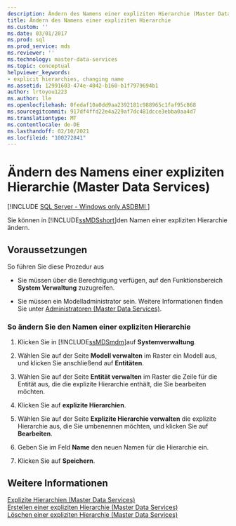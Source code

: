 ```yaml
---
description: Ändern des Namens einer expliziten Hierarchie (Master Data Services)
title: Ändern des Namens einer expliziten Hierarchie
ms.custom: ''
ms.date: 03/01/2017
ms.prod: sql
ms.prod_service: mds
ms.reviewer: ''
ms.technology: master-data-services
ms.topic: conceptual
helpviewer_keywords:
- explicit hierarchies, changing name
ms.assetid: 12991603-474e-4042-b160-b1f7979694b1
author: lrtoyou1223
ms.author: lle
ms.openlocfilehash: 0fedaf10a0dd9aa2392181c988965c1faf95c868
ms.sourcegitcommit: 917df4ffd22e4a229af7dc481dcce3ebba0aa4d7
ms.translationtype: MT
ms.contentlocale: de-DE
ms.lasthandoff: 02/10/2021
ms.locfileid: "100272841"
---
```

# <a name="change-an-explicit-hierarchy-name-master-data-services"></a>Ändern des Namens einer expliziten Hierarchie (Master Data Services)

[!INCLUDE [SQL Server - Windows only ASDBMI  ](../includes/applies-to-version/sql-windows-only-asdbmi.md)]

  Sie können in [!INCLUDE[ssMDSshort](../includes/ssmdsshort-md.md)]den Namen einer expliziten Hierarchie ändern.  
  
## <a name="prerequisites"></a>Voraussetzungen  
 So führen Sie diese Prozedur aus  
  
-   Sie müssen über die Berechtigung verfügen, auf den Funktionsbereich **System Verwaltung** zuzugreifen.  
  
-   Sie müssen ein Modelladministrator sein. Weitere Informationen finden Sie unter [Administratoren &#40;Master Data Services&#41;](../master-data-services/administrators-master-data-services.md).  
  
### <a name="to-change-the-name-of-an-explicit-hierarchy"></a>So ändern Sie den Namen einer expliziten Hierarchie  
  
1.  Klicken Sie in [!INCLUDE[ssMDSmdm](../includes/ssmdsmdm-md.md)]auf **Systemverwaltung**.  
  
2.  Wählen Sie auf der Seite **Modell verwalten** im Raster ein Modell aus, und klicken Sie anschließend auf **Entitäten**.  
  
3.  Wählen Sie auf der Seite **Entität verwalten** im Raster die Zeile für die Entität aus, die die explizite Hierarchie enthält, die Sie bearbeiten möchten.  
  
4.  Klicken Sie auf **explizite Hierarchien**.  
  
5.  Wählen Sie auf der Seite **Explizite Hierarchie verwalten** die explizite Hierarchie aus, die Sie umbenennen möchten, und klicken Sie auf **Bearbeiten**.  
  
6.  Geben Sie im Feld **Name** den neuen Namen für die Hierarchie ein.  
  
7.  Klicken Sie auf **Speichern**.  
  
## <a name="see-also"></a>Weitere Informationen  
 [Explizite Hierarchien &#40;Master Data Services&#41;](../master-data-services/explicit-hierarchies-master-data-services.md)   
 [Erstellen einer expliziten Hierarchie &#40;Master Data Services&#41;](../master-data-services/create-an-explicit-hierarchy-master-data-services.md)   
 [Löschen einer expliziten Hierarchie &#40;Master Data Services&#41;](../master-data-services/delete-an-explicit-hierarchy-master-data-services.md)  
  
  
